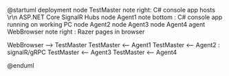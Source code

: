 @startuml deployment
node TestMaster
note right: C# console app hosts \r\n ASP.NET Core SignalR Hubs
node Agent1
note bottom : C# console app running on working PC
node Agent2
node Agent3
node Agent4
agent WebBrowser
note right : Razer pages in browser

WebBrowser --> TestMaster
TestMaster <-- Agent1 
TestMaster <-- Agent2 : signalR/gRPC
TestMaster <-- Agent3
TestMaster <-- Agent4 

@enduml